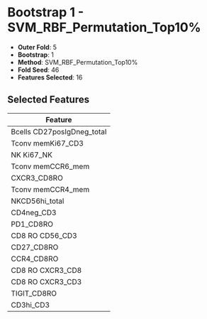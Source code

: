 # Bootstrap 1 - SVM_RBF_Permutation_Top10%

- **Outer Fold**: 5
- **Bootstrap**: 1
- **Method**: SVM_RBF_Permutation_Top10%
- **Fold Seed**: 46
- **Features Selected**: 16

## Selected Features

| Feature |
|---------|
| Bcells CD27posIgDneg_total |
| Tconv memKi67_CD3 |
| NK Ki67_NK |
| Tconv memCCR6_mem |
| CXCR3_CD8RO |
| Tconv memCCR4_mem |
| NKCD56hi_total |
| CD4neg_CD3 |
| PD1_CD8RO |
| CD8 RO CD56_CD3 |
| CD27_CD8RO |
| CCR4_CD8RO |
| CD8 RO CXCR3_CD8 |
| CD8 RO CXCR3_CD3 |
| TIGIT_CD8RO |
| CD3hi_CD3 |
